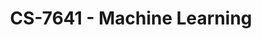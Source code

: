 ---
layout: course
title: CS-7641 - Machine Learning
aliases: ML
course_id: CS-7641
permalink: /CS-7641/
avg_difficulty: 4.11
avg_rating: 3.21
avg_workload: 21.33
---